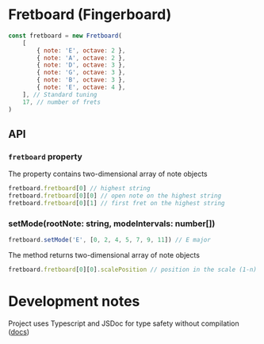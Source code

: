 # Fretboard (Fingerboard)

```js
const fretboard = new Fretboard(
    [
        { note: 'E', octave: 2 },
        { note: 'A', octave: 2 },
        { note: 'D', octave: 3 },
        { note: 'G', octave: 3 },
        { note: 'B', octave: 3 },
        { note: 'E', octave: 4 },
    ], // Standard tuning
    17, // number of frets
)
```

## API

### `fretboard` property

The property contains two-dimensional array of note objects

```js
fretboard.fretboard[0] // highest string
fretboard.fretboard[0][0] // open note on the highest string
fretboard.fretboard[0][1] // first fret on the highest string
```

### setMode(rootNote: string, modeIntervals: number[])

```js
fretboard.setMode('E', [0, 2, 4, 5, 7, 9, 11]) // E major
```

The method returns two-dimensional array of note objects

```js
fretboard.fretboard[0][0].scalePosition // position in the scale (1-n) or null if the note is not in the scale
```

# Development notes

Project uses Typescript and JSDoc for type safety without compilation ([docs](https://www.typescriptlang.org/docs/handbook/jsdoc-supported-types.html))
